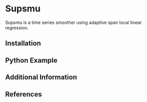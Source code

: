 # Supsmu

Supsmu is a time series smoother using adaptive span local linear regression.

## Installation

## Python Example

## Additional Information

## References
